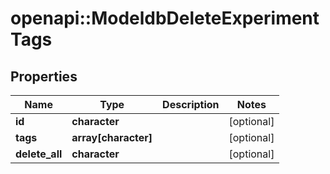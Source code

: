 # openapi::ModeldbDeleteExperimentTags


## Properties
Name | Type | Description | Notes
------------ | ------------- | ------------- | -------------
**id** | **character** |  | [optional] 
**tags** | **array[character]** |  | [optional] 
**delete_all** | **character** |  | [optional] 


